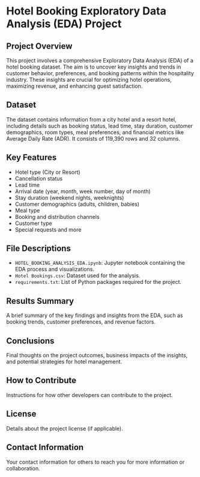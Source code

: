 # Hotel Booking Exploratory Data Analysis (EDA) Project

## Project Overview
This project involves a comprehensive Exploratory Data Analysis (EDA) of a hotel booking dataset. The aim is to uncover key insights and trends in customer behavior, preferences, and booking patterns within the hospitality industry. These insights are crucial for optimizing hotel operations, maximizing revenue, and enhancing guest satisfaction.

## Dataset
The dataset contains information from a city hotel and a resort hotel, including details such as booking status, lead time, stay duration, customer demographics, room types, meal preferences, and financial metrics like Average Daily Rate (ADR). It consists of 119,390 rows and 32 columns.

## Key Features
- Hotel type (City or Resort)
- Cancellation status
- Lead time
- Arrival date (year, month, week number, day of month)
- Stay duration (weekend nights, weeknights)
- Customer demographics (adults, children, babies)
- Meal type
- Booking and distribution channels
- Customer type
- Special requests and more

## File Descriptions

- `HOTEL_BOOKING_ANALYSIS_EDA.ipynb`: Jupyter notebook containing the EDA process and visualizations.
- `Hotel Bookings.csv`: Dataset used for the analysis.
- `requirements.txt`: List of Python packages required for the project.

## Results Summary
A brief summary of the key findings and insights from the EDA, such as booking trends, customer preferences, and revenue factors.

## Conclusions
Final thoughts on the project outcomes, business impacts of the insights, and potential strategies for hotel management.

## How to Contribute
Instructions for how other developers can contribute to the project.

## License
Details about the project license (if applicable).

## Contact Information
Your contact information for others to reach you for more information or collaboration.

